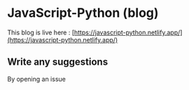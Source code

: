# JavaScript-Python (blog)

This blog is live here : [https://javascript-python.netlify.app/](https://javascript-python.netlify.app/)

## Write any suggestions
By opening an issue 
